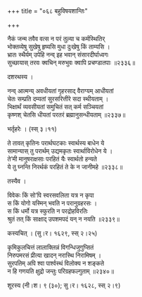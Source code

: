 +++
title = "०६८ बहुविषयशान्तिः"

+++


नैकं जन्म तवैव वत्स न परं तुल्या च कर्मस्थितिर्  
भोक्तव्येषु सुखेषु हृष्यसि मुधा दुःखेषु किं ताम्यसि ।  
भ्रातः स्थैर्यम् उपेहि नन्व् इह भवान् संसारदीर्घाध्वगः   
सुच्छायास् तरवः क्वचिन् मरुभुवः क्वापि प्रचण्डातपाः ॥२३३६॥  


दशरथस्य ।  


नन्व् आत्मन्य् अवधीयतां गृहरसाद् वैराग्यम् आधीयतां  
चेतः सम्प्रति दम्यतां सुरसरित्तीरे सदा स्थीयताम् ।  
भिक्षार्थं व्यवसीयतां समुचितं सत् कर्म सञ्चियतां  
कृष्णश् चेतसि धीयतां परतरं ब्रह्मानुसन्धीयताम् ॥२३३७॥  


भर्तृहरेः । (स्स् ३।११)  


ते तावत् कृतिनः परार्थघटकाः स्वार्थस्य बाधेन ये  
सामान्यास् तु परार्थम् उद्यमकृतः स्वार्थाविरोधेन ये ।  
ते’मी मानुषराक्षसाः परहितं यैः स्वार्थतो हन्यते  
ये तु घ्नन्ति निरर्थकं परहितं ते के न जानीमहे ॥२३३८॥  


तस्यैव ।  


विवेकः किं सो’पि स्वरसवलिता यत्र न कृपा  
स किं योगो यस्मिन् भवति न परानुग्रहरसः ।  
स किं धर्मो यत्र स्फुरति न परद्रोहविरतिः  
श्रुतं तत् किं साक्षाद् उपशमपदं यन् न नयति ॥२३३९॥  


कस्यचित् । (सु।र। १६२९, स्स् २।२५)  


कृमिकुलचित्तं लालाक्लिन्नं विगन्धिजुगुप्सितं  
निरुपमरसं प्रीत्या खादन् नरास्थि निरामिषम् ।  
सुरपतिम् अपि श्वा पार्श्वस्थं विलोक्य न शङ्कते  
न हि गणयति क्षुद्रो जन्तुः परिग्रहफल्गुताम् ॥२३४०॥  


शूरस्य (नी।श। ९ (३०); सु।र। १६२८, स्स् २।९)  


